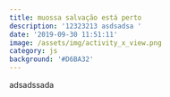 ```yaml
---
title: muossa salvação está perto
description: '12323213 asdsadsa '
date: '2019-09-30 11:51:11'
image: /assets/img/activity_x_view.png
category: js
background: '#D6BA32'
---
```

adsadssada
